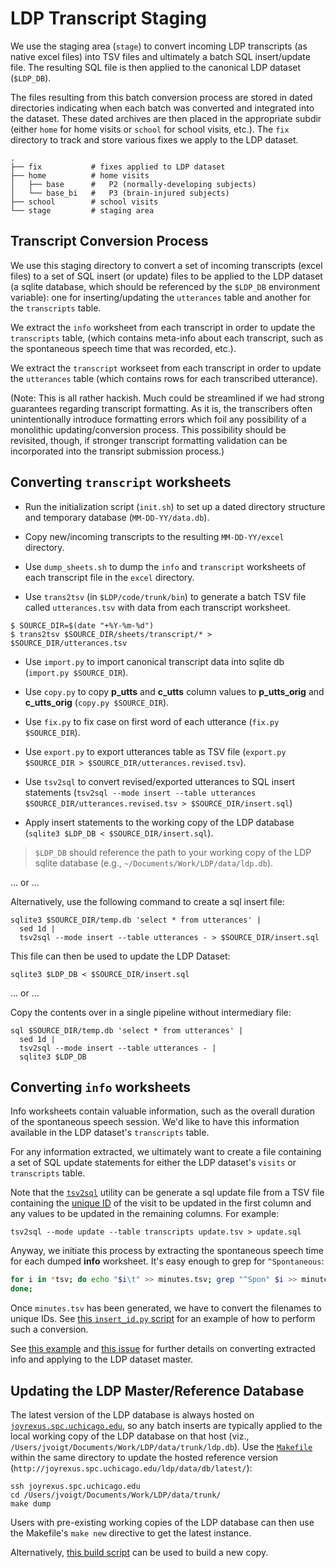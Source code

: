 # LDP Transcript Staging

We use the staging area (`stage`) to convert incoming LDP transcripts (as native excel files) into TSV files and ultimately a batch SQL insert/update file.  The resulting SQL file is then applied to the canonical LDP dataset (`$LDP_DB`).

The files resulting from this batch conversion process are stored in dated directories indicating when each batch was converted and integrated into the dataset.  These dated archives are then placed in the appropriate subdir (either `home` for home visits or `school` for school visits, etc.).  The `fix` directory to track and store various fixes we apply to the LDP dataset.

    .
    ├── fix           # fixes applied to LDP dataset
    ├── home          # home visits
    │   ├── base      #   P2 (normally-developing subjects)
    │   └── base_bi   #   P3 (brain-injured subjects)
    ├── school        # school visits
    └── stage         # staging area


## Transcript Conversion Process

We use this staging directory to convert a set of incoming transcripts (excel files) to a set of SQL insert (or update) files to be applied to the LDP dataset (a sqlite database, which should be referenced by the `$LDP_DB` environment variable): one for inserting/updating the `utterances` table and another for the `transcripts` table.

We extract the `info` worksheet from each transcript in order to update the `transcripts` table, (which contains meta-info about each transcript, such as the spontaneous speech time that was recorded, etc.).

We extract the `transcript` workseet from each transcript in order to update the `utterances` table (which contains rows for each transcribed utterance).

(Note: This is all rather hackish. Much could be streamlined if we had strong guarantees regarding transcript formatting.  As it is, the transcribers often unintentionally introduce formatting errors which foil any possibility of a monolithic updating/conversion process.  This possibility should be revisited, though, if stronger transcript formatting validation can be incorporated into the transript submission process.)


## Converting `transcript` worksheets

* Run the initialization script (`init.sh`) to set up a dated directory 
  structure and temporary database (`MM-DD-YY/data.db`).

* Copy new/incoming transcripts to the resulting `MM-DD-YY/excel` directory.

* Use `dump_sheets.sh` to dump the `info` and `transcript` worksheets of
  each transcript file in the `excel` directory.
   
* Use `trans2tsv` (in `$LDP/code/trunk/bin`) to generate a batch TSV file called `utterances.tsv` with data from each transcript worksheet.

```
$ SOURCE_DIR=$(date "+%Y-%m-%d")  
$ trans2tsv $SOURCE_DIR/sheets/transcript/* > $SOURCE_DIR/utterances.tsv
```

* Use `import.py` to import canonical transcript data into sqlite db
  (`import.py $SOURCE_DIR`).

* Use `copy.py` to copy **p_utts** and **c_utts** column values to 
  **p_utts_orig** and **c_utts_orig** (`copy.py $SOURCE_DIR`).

* Use `fix.py` to fix case on first word of each utterance (`fix.py $SOURCE_DIR`).

* Use `export.py` to export utterances table as TSV file (`export.py $SOURCE_DIR > $SOURCE_DIR/utterances.revised.tsv`).

* Use `tsv2sql` to convert revised/exported utterances to SQL insert statements
  (`tsv2sql --mode insert --table utterances $SOURCE_DIR/utterances.revised.tsv > $SOURCE_DIR/insert.sql`)

* Apply insert statements to the working copy of the LDP database (`sqlite3 $LDP_DB < $SOURCE_DIR/insert.sql`).

> `$LDP_DB` should reference the path to your working copy of the LDP 
> sqlite database (e.g., `~/Documents/Work/LDP/data/ldp.db`).

... or ...

Alternatively, use the following command to create a sql insert file:

    sqlite3 $SOURCE_DIR/temp.db 'select * from utterances' | 
      sed 1d | 
      tsv2sql --mode insert --table utterances - > $SOURCE_DIR/insert.sql

This file can then be used to update the LDP Dataset:

    sqlite3 $LDP_DB < $SOURCE_DIR/insert.sql 

... or ...

Copy the contents over in a single pipeline without intermediary file:

    sql $SOURCE_DIR/temp.db 'select * from utterances' | 
      sed 1d | 
      tsv2sql --mode insert --table utterances - | 
      sqlite3 $LDP_DB


## Converting `info` worksheets

Info worksheets contain valuable information, such as the overall duration of the
spontaneous speech session.  We'd like to have this information available in
the LDP dataset's `transcripts` table.

For any information extracted, we ultimately want to create a file containing a set of SQL update statements for either the LDP dataset's `visits` or `transcripts` table.  

Note that the [`tsv2sql`](https://github.com/joyrexus/ldp/blob/master/code/bin/tsv2sql) utility can be generate a sql update file from a TSV file containing the [unique ID](https://github.com/joyrexus/ldp/blob/master/code/bin/uid) of the visit to be updated in the first column and any values to be updated in the remaining columns.  For example:

    tsv2sql --mode update --table transcripts update.tsv > update.sql

Anyway, we initiate this process by extracting the spontaneous speech time for each dumped **info** worksheet. It's easy enough to grep for `^Spontaneous`:

```bash
for i in *tsv; do echo "$i\t" >> minutes.tsv; grep "^Spon" $i >> minutes.tsv;
done;
```

Once `minutes.tsv` has been generated, we have to convert the filenames to
unique IDs.  See [this `insert_id.py` script](https://github.com/rcc-uchicago/ldp/blob/master/requests/ece/2014-11-10/update/insert_id.py) for an example of how to perform such a conversion.

See [this example](https://github.com/rcc-uchicago/ldp/tree/master/requests/ece/2014-11-10/update) and [this issue](https://github.com/rcc-uchicago/ldp/tree/master/requests/kristi/2015-01-07/apply-updates) for further details on converting extracted info and applying to the LDP dataset master.


## Updating the LDP Master/Reference Database

The latest version of the LDP database is always hosted on [`joyrexus.spc.uchicago.edu`](http://joyrexus.spc.uchicago.edu/ldp/data/db/latest/), so any batch inserts are typically applied to the local working copy of the LDP database on that host
(viz., `/Users/jvoigt/Documents/Work/LDP/data/trunk/ldp.db`).  Use the
[`Makefile`](https://github.com/joyrexus/ldp/blob/master/data/Makefile#L38-L41) within the same directory to update the hosted reference version
(`http://joyrexus.spc.uchicago.edu/ldp/data/db/latest/`):

    ssh joyrexus.spc.uchicago.edu
    cd /Users/jvoigt/Documents/Work/LDP/data/trunk/
    make dump
    
Users with pre-existing working copies of the LDP database can then use the
Makefile's `make new` directive to get the latest instance.

Alternatively, [this build script](https://github.com/joyrexus/ldp/blob/master/data/build.sh) can be used to build a new copy.
